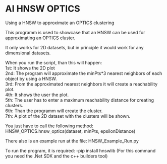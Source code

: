 # AI HNSW OPTICS
Using a HNSW to approximate an OPTICS clustering

This programm is used to showcase that an HNSW can be used for approximating an OPTICS cluster.

It only works for 2D datasets, but in principle it would work for any dimensional datasets.

When you run the script, than this will happen:
<br>1st: It shows the 2D plot
<br>2nd: The program will approximate the minPts*3 nearest neighbors of each object by using a HNSW. 
<br>3rd: From the approximated nearest neighbors it will create a reachability plot.
<br>4th: It shows the user the plot.
<br>5th: The user has to enter a maximum reachability distance for creating clusters.
<br>6th: Than the programm will create the cluster.
<br>7th: A plot of the 2D dataset with the clusters will be shown.

You just have to call the following method:
HNSW_OPTICS.hnsw_optics(dataset, minPts, epsilonDistance)

There also is an example run at the file:
HNSW_Example_Run.py

To run the program, it is required:
-pip install hnswlib
(For this command you need the .Net SDK and the c++ builders tool)

